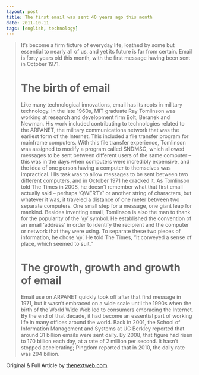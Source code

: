 ```yaml
---
layout: post
title: The first email was sent 40 years ago this month
date: 2011-10-11
tags: [english, technology]
---
```


> It’s become a firm fixture of everyday life, loathed by some but essential to nearly all of us, and yet its future is far from certain. Email is forty years old this month, with the first message having been sent in October 1971.
> 
> # The birth of email
> 
> Like many technological innovations, email has its roots in military technology. In the late 1960s, MIT graduate Ray Tomlinson was working at research and development firm Bolt, Beranek and Newman. His work included contributing to technologies related to the ARPANET, the military communications network that was the earliest form of the Internet. This included a file transfer program for mainframe computers. With this file transfer experience, Tomlinson was assigned to modify a program called SNDMSG, which allowed messages to be sent between different users of the same computer – this was in the days when computers were incredibly expensive, and the idea of one person having a computer to themselves was impractical. His task was to allow messages to be sent between two different computers, and in October 1971 he cracked it. As Tomlinson told The Times in 2008, he doesn’t remember what that first email actually said – perhaps ‘QWERTY’ or another string of characters, but whatever it was, it traveled a distance of one meter between two separate computers. One small step for a message, one giant leap for mankind. Besides inventing email, Tomlinson is also the man to thank for the popularity of the ‘@’ symbol. He established the convention of an email ‘address’ in order to identify the recipient and the computer or network that they were using. To separate these two pieces of information, he chose ‘@’. He told The Times, ”It conveyed a sense of place, which seemed to suit.”
> 
> # The growth, growth and growth of email
> 
> Email use on ARPANET quickly took off after that first message in 1971, but it wasn’t embraced on a wide scale until the 1990s when the birth of the World Wide Web led to consumers embracing the Internet. By the end of that decade, it had become an essential part of working life in many offices around the world. Back in 2001, the School of Information Management and Systems at UC Berkley reported that around 31 billion emails were sent daily. By 2008, that figure had risen to 170 billion each day, at a rate of 2 million per second. It hasn’t stopped accelerating; Pingdom reported that in 2010, the daily rate was 294 billion.

Original & Full Article by [thenextweb.com](http://thenextweb.com/insider/2011/10/08/the-first-email-was-sent-40-years-ago-this-month/0/)